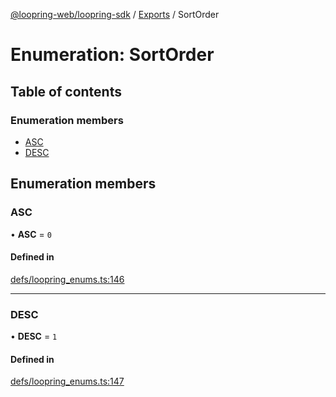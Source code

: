 [@loopring-web/loopring-sdk](../README.md) / [Exports](../modules.md) / SortOrder

# Enumeration: SortOrder

## Table of contents

### Enumeration members

- [ASC](SortOrder.md#asc)
- [DESC](SortOrder.md#desc)

## Enumeration members

### ASC

• **ASC** = `0`

#### Defined in

[defs/loopring_enums.ts:146](https://github.com/Loopring/loopring_sdk/blob/4fed49a/src/defs/loopring_enums.ts#L146)

___

### DESC

• **DESC** = `1`

#### Defined in

[defs/loopring_enums.ts:147](https://github.com/Loopring/loopring_sdk/blob/4fed49a/src/defs/loopring_enums.ts#L147)
